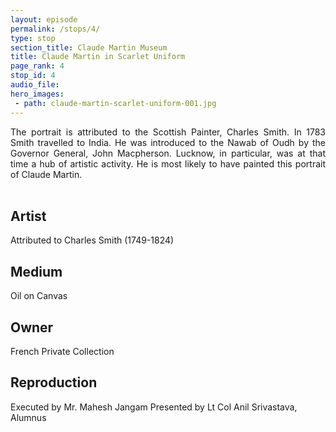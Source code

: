 ```yaml
---
layout: episode
permalink: /stops/4/
type: stop
section_title: Claude Martin Museum
title: Claude Martin in Scarlet Uniform
page_rank: 4
stop_id: 4
audio_file: 
hero_images:
 - path: claude-martin-scarlet-uniform-001.jpg
---
```

<div style="text-align: justify">
The portrait is attributed to the Scottish Painter, Charles Smith. In 1783 Smith travelled to India. He was introduced to the Nawab of Oudh by the Governor General, John Macpherson. Lucknow, in particular, was at that time a hub of artistic activity. He is most likely to have painted this portrait of Claude Martin.
</div>
<br />


## Artist

Attributed to Charles Smith (1749-1824)

## Medium

Oil on Canvas

## Owner

French Private Collection

## Reproduction

Executed by Mr. Mahesh Jangam
Presented by Lt Col Anil Srivastava, Alumnus